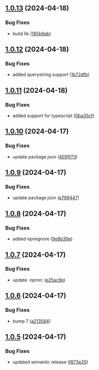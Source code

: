 ## [1.0.13](https://github.com/type-cms/javascript-sdk/compare/v1.0.12...v1.0.13) (2024-04-18)


### Bug Fixes

* build lib ([185b9ab](https://github.com/type-cms/javascript-sdk/commit/185b9ab15509aa7f79a2ebd39b4c0463dbe5cfbc))

## [1.0.12](https://github.com/type-cms/javascript-sdk/compare/v1.0.11...v1.0.12) (2024-04-18)


### Bug Fixes

* added querystring support ([1b72dfb](https://github.com/type-cms/javascript-sdk/commit/1b72dfbe8af247084a589aa054a76fc02ceb851d))

## [1.0.11](https://github.com/type-cms/javascript-sdk/compare/v1.0.10...v1.0.11) (2024-04-18)


### Bug Fixes

* added support for typescript ([0ba35cf](https://github.com/type-cms/javascript-sdk/commit/0ba35cfd6e380edcee4d4bbfa070a1497635d082))

## [1.0.10](https://github.com/type-cms/javascript-sdk/compare/v1.0.9...v1.0.10) (2024-04-17)


### Bug Fixes

* update package.json ([4091f73](https://github.com/type-cms/javascript-sdk/commit/4091f730585dd3c2a07ee2fee0f5aac49c3eb1c6))

## [1.0.9](https://github.com/type-cms/javascript-sdk/compare/v1.0.8...v1.0.9) (2024-04-17)


### Bug Fixes

* update package.json ([e799447](https://github.com/type-cms/javascript-sdk/commit/e799447d61359dbba6abbeaf3c2a7ff24babb243))

## [1.0.8](https://github.com/type-cms/javascript-sdk/compare/v1.0.7...v1.0.8) (2024-04-17)


### Bug Fixes

* added npmignore ([9e8b30e](https://github.com/type-cms/javascript-sdk/commit/9e8b30ecc743214edbdfec1c4e043c1cf2babcd9))

## [1.0.7](https://github.com/type-cms/javascript-sdk/compare/v1.0.6...v1.0.7) (2024-04-17)


### Bug Fixes

* update .npmrc ([e25ac9e](https://github.com/type-cms/javascript-sdk/commit/e25ac9e9bb342a58235bc2bab876a721d6964e72))

## [1.0.6](https://github.com/type-cms/javascript-sdk/compare/v1.0.5...v1.0.6) (2024-04-17)


### Bug Fixes

* bump 7 ([a213584](https://github.com/type-cms/javascript-sdk/commit/a2135849c06d2c277a53cf92453bbf88808d37c3))

## [1.0.5](https://github.com/type-cms/javascript-sdk/compare/v1.0.4...v1.0.5) (2024-04-17)


### Bug Fixes

* updated semantic release ([f873e25](https://github.com/type-cms/javascript-sdk/commit/f873e2547ac495173bed4a99fc8308fc533f6592))

